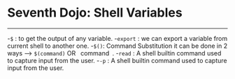 # Seventh Dojo: Shell Variables
---

-`$` : to get the output of any variable.
-`export` : we can export a variable from current shell to another one.
-`$()`: Command Substitution it can be done in 2 ways --> `$(command)` OR ` `command` `.
-`read` : A shell builtin command used to capture input from the user.
-`-p` : A shell builtin command used to capture input from the user.
